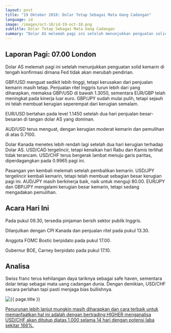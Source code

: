```yaml
---
layout: post
title: "19 Oktober 2018: Dolar Tetap Sebagai Mata Uang Cadangan"
language: id
image: /images/oct-18/id-19-oct-18.png
subtitle: Dolar Tetap Sebagai Mata Uang Cadangan
summary: "Dolar AS melemah pagi ini setelah menunjukkan penguatan solid kemarin di tengah konfirmasi dimana Fed tidak akan merubah pendirian"
---
```

## Laporan Pagi: 07.00 London

Dolar AS melemah pagi ini setelah menunjukkan penguatan solid kemarin di tengah konfirmasi dimana Fed tidak akan merubah pendirian.

GBP/USD menguat sedikit lebih tinggi, tetapi kerusakan dari penjualan kemarin masih tetap. Penjualan ritel Inggris turun lebih dari yang diharapkan, memaksa GBP/USD di bawah 1.3050, sementara EUR/GBP telah meningkat pada kinerja luar euro. GBP/JPY sudah mulai pulih, tetapi sejauh ini telah membuat kerugian seperempat dari kerugian semalam.

EUR/USD bertahan pada level 1.1450 setelah dua hari penjualan besar-besaran di tangan dolar AS yang dominan.

AUD/USD terus menguat, dengan kerugian moderat kemarin dan pemulihan di atas 0.7100.

Dolar Kanada menetes lebih rendah lagi setelah dua hari kerugian terhadap Dolar AS. USD/CAD tergelincir, tetapi kenaikan hari Rabu dan Kamis terlihat tidak terancam. USD/CHF terus bergerak lambat menuju garis paritas, diperdagangkan pada 0.9965 pagi ini.

Pasangan yen kembali melemah setelah pembalikan kemarin. USD/JPY tergelincir kembali kemarin, tetapi telah membuat sebagian besar kerugian pagi ini. AUD/JPY masih berkinerja baik, naik untuk menguji 80.00. EUR/JPY dan GBP/JPY mengalami kerugian besar kemarin, tetapi sedang mengadakan pemulihan.

## Acara Hari Ini

Pada pukul 09.30, tersedia pinjaman bersih sektor publik Inggris.

Dilanjutkan dengan CPI Kanada dan penjualan ritel pada pukul 13.30.

Anggota FOMC Bostic berpidato pada pukul 17.00.

Gubernur BOE, Carney berpidato pada pukul 17.10.

## Analisa

Swiss franc terus kehilangan daya tariknya sebagai safe haven, sementara dolar tetap sebagai mata uang cadangan dunia. Dengan demikian, USD/CHF secara perlahan tapi pasti menjaga bias bullishnya.

<img src="{{ site.url }}/images/oct-18/id-19-oct-18.png" alt="{{ page.title }}" title="{{ page.title }}">

<a href="%LINK%%currency=USD&market=forex&underlying=frxUSDCHF&formname=higherlower&duration_amount=14&duration_units=d&amount=10&amount_type=stake&expiry_type=duration&barrier=1.0000" target="_blank">Penurunan lebih lanjut mungkin masih diharapkan dan cara terbaik untuk memanfaatkan hal ini adalah dengan bertrading HIGHER menganalisa USD/CHF akan ditutup diatas 1.000 selama 14 hari dengan potensi laba sekitar 166%.</a>

